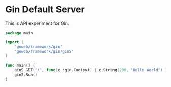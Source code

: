 # Gin Default Server

This is API experiment for Gin.

```go
package main

import (
	"goweb/framework/gin"
	"goweb/framework/gin/ginS"
)

func main() {
	ginS.GET("/", func(c *gin.Context) { c.String(200, "Hello World") })
	ginS.Run()
}
```
